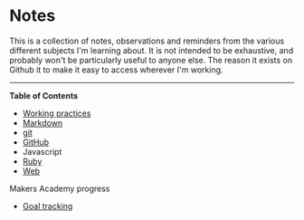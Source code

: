 # Notes
This is a collection of  notes, observations and reminders from the various different subjects I'm learning about. It is not intended to be exhaustive, and probably won't be particularly useful to anyone else. The reason it exists on Github it to make it easy to access wherever I'm working.

----
**Table of Contents**
 
 - [Working practices](./working-practices/working-practices-TOC.md)
 - [Markdown](./markdown/markdown.md)
 - [git](./git/git-TOC.md)
 - [GitHub](./github/github-TOC.md)
 - Javascript
- [Ruby](./ruby/ruby-TOC.md)
- [Web](./web/web-TOC.md)

Makers Academy progress

- [Goal tracking](./goal-tracking.md)